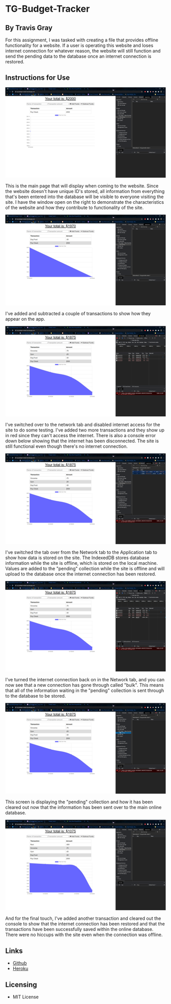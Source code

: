 # TG-Budget-Tracker
## By Travis Gray

For this assignment, I was tasked with creating a file that provides offline functionality for a website. If a user is operating this website and loses internet connection for whatever reason, the website will still function and send the pending data to the database once an internet connection is restored.

## Instructions for Use

![Screenshot1](./public/imgs/Screenshot1.png)

This is the main page that will display when coming to the website. Since the website doesn't have unique ID's stored, all information from everything that's been entered into the database will be visible to everyone visiting the site. I have the window open on the right to demonstrate the characteristics of the website and how they contribute to functionality of the site.

![Screenshot2](./public/imgs/Screenshot2.png)

I've added and subtracted a couple of transactions to show how they appear on the app.

![Screenshot3](./public/imgs/Screenshot3.png)

I've switched over to the network tab and disabled internet access for the site to do some testing. I've added two more transactions and they show up in red since they can't access the internet. There is also a console error down below showing that the internet has been disconnected. The site is still functional even though there's no internet connection.

![Screenshot4](./public/imgs/Screenshot4.png)

I've switched the tab over from the Network tab to the Application tab to show how data is stored on the site. The IndexedDB stores database information while the site is offline, which is stored on the local machine. Values are added to the "pending" collection while the site is offline and will upload to the database once the internet connection has been restored.

![Screenshot5](./public/imgs/Screenshot5.png)

I've turned the internet connection back on in the Network tab, and you can now see that a new connection has gone through called "bulk". This means that all of the information waiting in the "pending" collection is sent through to the database to be stored.

![Screenshot6](./public/imgs/Screenshot6.png)

This screen is displaying the "pending" collection and how it has been cleared out now that the information has been sent over to the main online database.

![Screenshot7](./public/imgs/Screenshot7.png)

And for the final touch, I've added another transaction and cleared out the console to show that the internet connection has been restored and that the transactions have been successfully saved within the online database. There were no hiccups with the site even when the connection was offline.

## Links

* [Github](https://github.com/Teknix420/TG-Budget-Tracker)
* [Heroku](https://tg-budget-tracker.herokuapp.com/)

## Licensing

* MIT License
